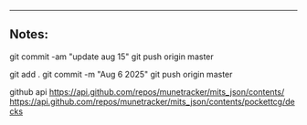 ----

## Notes:

git commit -am "update aug 15"
git push origin master

git add .
git commit -m "Aug 6 2025"
git push origin master


github api
https://api.github.com/repos/munetracker/mits_json/contents/
https://api.github.com/repos/munetracker/mits_json/contents/pockettcg/decks
